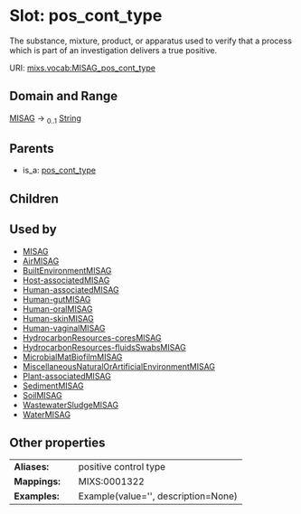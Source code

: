 
# Slot: pos_cont_type


The substance, mixture, product, or apparatus used to verify that a process which is part of an investigation delivers a true positive.

URI: [mixs.vocab:MISAG_pos_cont_type](https://w3id.org/mixs/vocab/MISAG_pos_cont_type)


## Domain and Range

[MISAG](MISAG.md) &#8594;  <sub>0..1</sub> [String](types/String.md)

## Parents

 *  is_a: [pos_cont_type](pos_cont_type.md)

## Children


## Used by

 * [MISAG](MISAG.md)
 * [AirMISAG](AirMISAG.md)
 * [BuiltEnvironmentMISAG](BuiltEnvironmentMISAG.md)
 * [Host-associatedMISAG](Host-associatedMISAG.md)
 * [Human-associatedMISAG](Human-associatedMISAG.md)
 * [Human-gutMISAG](Human-gutMISAG.md)
 * [Human-oralMISAG](Human-oralMISAG.md)
 * [Human-skinMISAG](Human-skinMISAG.md)
 * [Human-vaginalMISAG](Human-vaginalMISAG.md)
 * [HydrocarbonResources-coresMISAG](HydrocarbonResources-coresMISAG.md)
 * [HydrocarbonResources-fluidsSwabsMISAG](HydrocarbonResources-fluidsSwabsMISAG.md)
 * [MicrobialMatBiofilmMISAG](MicrobialMatBiofilmMISAG.md)
 * [MiscellaneousNaturalOrArtificialEnvironmentMISAG](MiscellaneousNaturalOrArtificialEnvironmentMISAG.md)
 * [Plant-associatedMISAG](Plant-associatedMISAG.md)
 * [SedimentMISAG](SedimentMISAG.md)
 * [SoilMISAG](SoilMISAG.md)
 * [WastewaterSludgeMISAG](WastewaterSludgeMISAG.md)
 * [WaterMISAG](WaterMISAG.md)

## Other properties

|  |  |  |
| --- | --- | --- |
| **Aliases:** | | positive control type |
| **Mappings:** | | MIXS:0001322 |
| **Examples:** | | Example(value='', description=None) |

